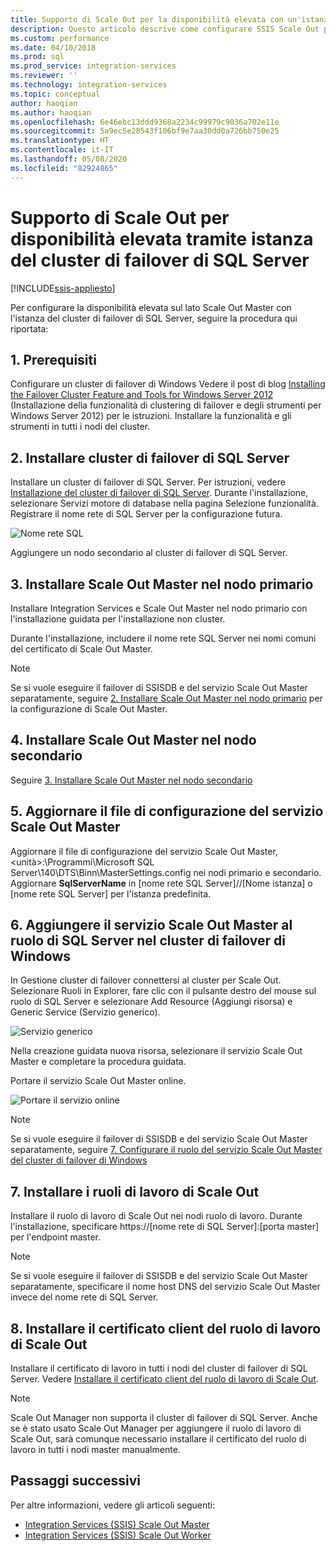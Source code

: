 ```yaml
---
title: Supporto di Scale Out per la disponibilità elevata con un'istanza del cluster di failover di SQL Server | Microsoft Docs
description: Questo articolo descrive come configurare SSIS Scale Out per la disponibilità elevata con un'istanza del cluster di failover di SQL Server
ms.custom: performance
ms.date: 04/10/2018
ms.prod: sql
ms.prod_service: integration-services
ms.reviewer: ''
ms.technology: integration-services
ms.topic: conceptual
author: haoqian
ms.author: haoqian
ms.openlocfilehash: 6e46ebc13ddd9368a2234c99979c9036a702e11e
ms.sourcegitcommit: 5a9ec5e28543f106bf9e7aa30dd0a726bb750e25
ms.translationtype: HT
ms.contentlocale: it-IT
ms.lasthandoff: 05/08/2020
ms.locfileid: "82924865"
---
```

# <a name="scale-out-support-for-high-availability-via-sql-server-failover-cluster-instance"></a>Supporto di Scale Out per disponibilità elevata tramite istanza del cluster di failover di SQL Server

[!INCLUDE[ssis-appliesto](../../includes/ssis-appliesto-ssvrpluslinux-asdb-asdw-xxx.md)]



Per configurare la disponibilità elevata sul lato Scale Out Master con l'istanza del cluster di failover di SQL Server, seguire la procedura qui riportata:

## <a name="1-prerequisites"></a>1. Prerequisiti
Configurare un cluster di failover di Windows Vedere il post di blog [Installing the Failover Cluster Feature and Tools for Windows Server 2012](https://techcommunity.microsoft.com/t5/failover-clustering/installing-the-failover-cluster-feature-and-tools-in-windows/ba-p/371733) (Installazione della funzionalità di clustering di failover e degli strumenti per Windows Server 2012) per le istruzioni. Installare la funzionalità e gli strumenti in tutti i nodi del cluster.

## <a name="2-install-sql-server-failover-cluster"></a>2. Installare cluster di failover di SQL Server
Installare un cluster di failover di SQL Server. Per istruzioni, vedere [Installazione del cluster di failover di SQL Server](../../sql-server/failover-clusters/install/sql-server-failover-cluster-installation.md). Durante l'installazione, selezionare Servizi motore di database nella pagina Selezione funzionalità. Registrare il nome rete di SQL Server per la configurazione futura.

![Nome rete SQL](media/sql-network-name.PNG)

Aggiungere un nodo secondario al cluster di failover di SQL Server.

## <a name="3-install-scale-out-master-on-the-primary-node"></a>3. Installare Scale Out Master nel nodo primario
Installare Integration Services e Scale Out Master nel nodo primario con l'installazione guidata per l'installazione non cluster. 

Durante l'installazione, includere il nome rete SQL Server nei nomi comuni del certificato di Scale Out Master.

> [!NOTE]
> Se si vuole eseguire il failover di SSISDB e del servizio Scale Out Master separatamente, seguire [2. Installare Scale Out Master nel nodo primario](scale-out-support-for-high-availability.md#2-install-scale-out-master-on-the-primary-node) per la configurazione di Scale Out Master.

## <a name="4-install-scale-out-master-on-the-secondary-node"></a>4. Installare Scale Out Master nel nodo secondario
Seguire [3. Installare Scale Out Master nel nodo secondario](scale-out-support-for-high-availability.md#3-install-scale-out-master-on-the-secondary-node)

## <a name="5-update-the-scale-out-master-service-configuration-file"></a>5. Aggiornare il file di configurazione del servizio Scale Out Master
Aggiornare il file di configurazione del servizio Scale Out Master, \<unità\>:\Programmi\Microsoft SQL Server\140\DTS\Binn\MasterSettings.config nei nodi primario e secondario. Aggiornare **SqlServerName** in [nome rete SQL Server]//[Nome istanza] o [nome rete SQL Server] per l'istanza predefinita.

## <a name="6-add-scale-out-master-service-to-sql-server-role-in-windows-failover-cluster"></a>6. Aggiungere il servizio Scale Out Master al ruolo di SQL Server nel cluster di failover di Windows
In Gestione cluster di failover connettersi al cluster per Scale Out. Selezionare Ruoli in Explorer, fare clic con il pulsante destro del mouse sul ruolo di SQL Server e selezionare Add Resource (Aggiungi risorsa) e Generic Service (Servizio generico). 

![Servizio generico](media/generic-service.PNG)

Nella creazione guidata nuova risorsa, selezionare il servizio Scale Out Master e completare la procedura guidata. 

Portare il servizio Scale Out Master online.

![Portare il servizio online](media/bring-online.PNG)

> [!NOTE]
> Se si vuole eseguire il failover di SSISDB e del servizio Scale Out Master separatamente, seguire [7. Configurare il ruolo del servizio Scale Out Master del cluster di failover di Windows](scale-out-support-for-high-availability.md#7-configure-the-scale-out-master-service-role-of-the-windows-server-failover-cluster)

## <a name="7-install-scale-out-workers"></a>7. Installare i ruoli di lavoro di Scale Out
Installare il ruolo di lavoro di Scale Out nei nodi ruolo di lavoro. Durante l'installazione, specificare https://[nome rete di SQL Server]:[porta master] per l'endpoint master. 

> [!NOTE]
> Se si vuole eseguire il failover di SSISDB e del servizio Scale Out Master separatamente, specificare il nome host DNS del servizio Scale Out Master invece del nome rete di SQL Server.

## <a name="8-install-scale-out-worker-client-certificate"></a>8. Installare il certificato client del ruolo di lavoro di Scale Out
Installare il certificato di lavoro in tutti i nodi del cluster di failover di SQL Server. Vedere [Installare il certificato client del ruolo di lavoro di Scale Out](walkthrough-set-up-integration-services-scale-out.md#InstallCert).

> [!NOTE]
> Scale Out Manager non supporta il cluster di failover di SQL Server. Anche se è stato usato Scale Out Manager per aggiungere il ruolo di lavoro di Scale Out, sarà comunque necessario installare il certificato del ruolo di lavoro in tutti i nodi master manualmente.

## <a name="next-steps"></a>Passaggi successivi
Per altre informazioni, vedere gli articoli seguenti:
-   [Integration Services (SSIS) Scale Out Master](integration-services-ssis-scale-out-master.md)
-   [Integration Services (SSIS) Scale Out Worker](integration-services-ssis-scale-out-worker.md)
